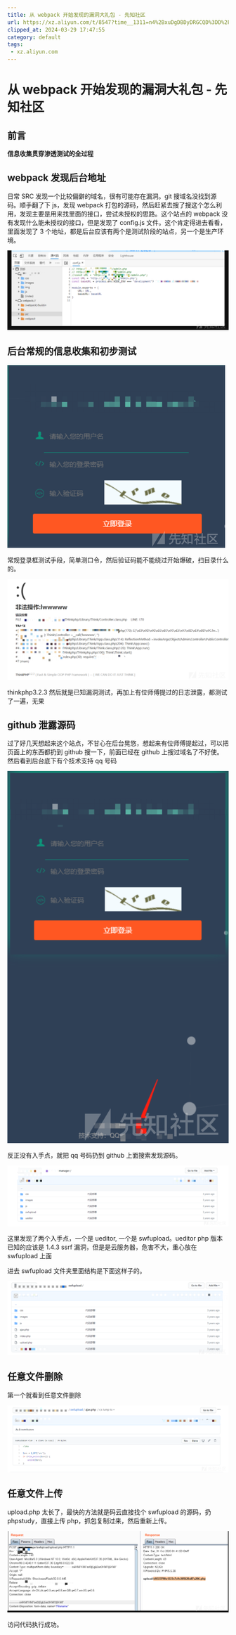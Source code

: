 ```yaml
---
title: 从 webpack 开始发现的漏洞大礼包 - 先知社区
url: https://xz.aliyun.com/t/8547?time__1311=n4%2BxuDgDBDyDRGCQD%3DD%2FD0WoQR%2F4fx0INKqKex&alichlgref=https%3A%2F%2Fwww.google.com%2F
clipped_at: 2024-03-29 17:47:55
category: default
tags: 
 - xz.aliyun.com
---
```



# 从 webpack 开始发现的漏洞大礼包 - 先知社区

## 前言

**信息收集贯穿渗透测试的全过程**

## webpack 发现后台地址

日常 SRC 发现一个比较偏僻的域名，很有可能存在漏洞。git 搜域名没找到源码。顺手翻了下 js，发现 webpack 打包的源码，然后赶紧去搜了搜这个怎么利用，发现主要是用来找里面的接口，尝试未授权的思路。这个站点的 webpack 没有发现什么能未授权的接口，但是发现了 config.js 文件。这个肯定得进去看看，里面发现了 3 个地址，都是后台应该有两个是测试阶段的站点，另一个是生产环境。

[![](assets/1711705675-f8c008a6b0e62f262ca843f1df9b7b71.png)](https://xzfile.aliyuncs.com/media/upload/picture/20201119172856-a5713dfa-2a49-1.png)

## 后台常规的信息收集和初步测试

[![](assets/1711705675-df3728c6d5f9ea2c2dfa1bf1990ecc42.png)](https://xzfile.aliyuncs.com/media/upload/picture/20201119173004-ce569396-2a49-1.png)

常规登录框测试手段，简单测口令，然后验证码能不能绕过开始爆破，扫目录什么的。

[![](assets/1711705675-3e2bf7778726d9ac65c7033fe9620c1a.png)](https://xzfile.aliyuncs.com/media/upload/picture/20201119173251-31e915a0-2a4a-1.png)

thinkphp3.2.3 然后就是已知漏洞测试，再加上有位师傅提过的日志泄露，都测试了一遍，无果

## github 泄露源码

过了好几天想起来这个站点，不甘心在后台晃悠，想起来有位师傅提起过，可以把页面上的东西都扔到 github 搜一下，前面已经在 github 上搜过域名了不好使。然后看到后台底下有个技术支持 qq 号码

[![](assets/1711705675-6ccd0aded0e7f73db82408a83da7b8ad.png)](https://xzfile.aliyuncs.com/media/upload/picture/20201119173758-e8adb3ea-2a4a-1.png)

反正没有入手点，就把 qq 号码扔到 github 上面搜索发现源码。

[![](assets/1711705675-a61efb5899a87797c009cacb2dc15c0c.png)](https://xzfile.aliyuncs.com/media/upload/picture/20201119175157-dd13e3f4-2a4c-1.png)

这里发现了两个入手点，一个是 ueditor, 一个是 swfupload。ueditor php 版本已知的应该是 1.4.3 ssrf 漏洞，但是是云服务器，危害不大，重心放在 swfupload 上面

进去 swfupload 文件夹里面结构是下面这样子的。

[![](assets/1711705675-c903ab1264cdba9ef88efaba0f3c2c41.png)](https://xzfile.aliyuncs.com/media/upload/picture/20201119174435-d54ea8c6-2a4b-1.png)

## 任意文件删除

第一个就看到任意文件删除

[![](assets/1711705675-e911b03c4eec97f0148cbfce56d487a2.png)](https://xzfile.aliyuncs.com/media/upload/picture/20201119174542-fd57f26e-2a4b-1.png)

## 任意文件上传

upload.php 太长了，最快的方法就是码云直接找个 swfupload 的源码，扔 phpstudy，直接上传 php，抓包复制过来，然后重新上传。

[![](assets/1711705675-e2488217cf390f508157a7d2265fe378.png)](https://xzfile.aliyuncs.com/media/upload/picture/20201119174920-7f54b37e-2a4c-1.png)

访问代码执行成功。
